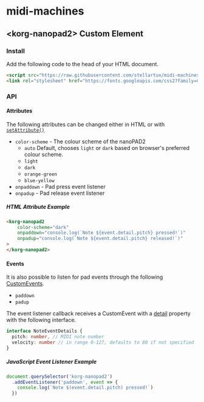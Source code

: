 # midi-machines

## \<korg-nanopad2\> Custom Element

### Install

Add the following code to the head of your HTML document.

```html
<script src="https://raw.githubusercontent.com/stellartux/midi-machines/master/src/nanopad2.js" defer></script>
<link rel="stylesheet" href="https://fonts.googleapis.com/css2?family=Changa:wght@400;700&display=swap">
```

### API

#### Attributes

The following attributes can be changed either in HTML or with [`setAttribute()`](https://developer.mozilla.org/en-US/docs/Web/API/Element/setAttribute)

* `color-scheme` - The colour scheme of the nanoPAD2
  * `auto` Default, chooses `light` or `dark` based on browser's preferred colour scheme.
  * `light`
  * `dark`
  * `orange-green`
  * `blue-yellow`
* `onpaddown` - Pad press event listener
* `onpadup` - Pad release event listener

##### HTML Attribute Example

```html
<korg-nanopad2
    color-scheme="dark"
    onpaddown="console.log(`Note ${event.detail.pitch} pressed!`)"
    onpadup="console.log(`Note ${event.detail.pitch} released!`)"
>
</korg-nanopad2>
```

#### Events

It is also possible to listen for pad events through the following [CustomEvents](https://developer.mozilla.org/en-US/docs/Web/API/CustomEvent).

* `paddown`
* `padup`

The event listener callback receives a CustomEvent with a [detail](https://developer.mozilla.org/en-US/docs/Web/API/CustomEvent/detail) property with the following interface.

```ts
interface NoteEventDetails {
  pitch: number, // MIDI note number
  velocity: number // in range 0-127, defaults to 80 if not specified
}
```

##### JavaScript Event Listener Example

```js
document.querySelector('korg-nanopad2')
  .addEventListener('paddown', event => {
    console.log(`Note $(event.detail.pitch) pressed!`)
  })
```
